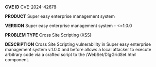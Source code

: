 **CVE ID**
CVE-2024-42678

**PRODUCT**
Super easy enterprise management system 

**VERSION**
Super easy enterprise management system - <=1.0.0

**PROBLEM TYPE**
Cross Site Scripting (XSS)

**DESCRIPTION**
Cross Site Scripting vulnerability in Super easy enterprise management
 system v.1.0.0 and before allows a local attacker to execute arbitrary
 code via a crafted script to the /WebSet/DlgGridSet.html component.